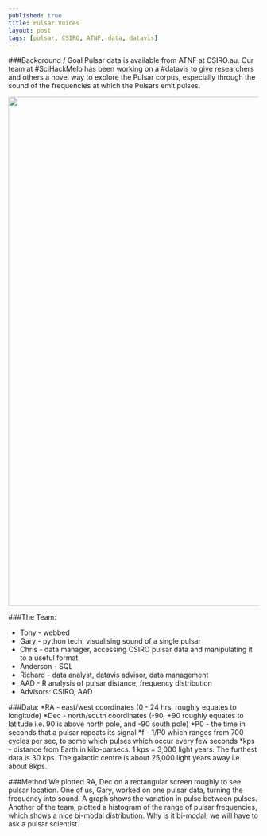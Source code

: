 ```yaml
---
published: true
title: Pulsar Voices
layout: post
tags: [pulsar, CSIRO, ATNF, data, datavis]
---
```

###Background / Goal
Pulsar data is available from ATNF at CSIRO.au. Our team at #SciHackMelb has been working on a #datavis to give researchers and others a novel way to explore the Pulsar corpus, especially through the sound of the frequencies at which the Pulsars emit pulses.

<img src="https://pbs.twimg.com/media/Cc0Dws-UYAA7Yz4.jpg" width=768 height = 1024>

###The Team:
- Tony - webbed
- Gary - python tech, visualising sound of a single pulsar
- Chris - data manager, accessing CSIRO pulsar data and manipulating it to a useful format
- Anderson - SQL
- Richard - data analyst, datavis advisor, data management
- AAD - R analysis of pulsar distance, frequency distribution
- Advisors: CSIRO, AAD

###Data:
*RA - east/west coordinates (0 - 24 hrs, roughly equates to longitude)
*Dec - north/south coordinates (-90, +90 roughly equates to latitude i.e. 90 is above north pole, and -90 south pole)
*P0 - the time in seconds that a pulsar repeats its signal
*f - 1/P0 which ranges from 700 cycles per sec, to some which pulses which occur every few seconds
*kps - distance from Earth in kilo-parsecs. 1 kps = 3,000 light years. The furthest data is 30 kps. The galactic centre is about 25,000 light years away i.e. about 8kps.

###Method
We plotted RA, Dec on a rectangular screen roughly to see pulsar location.
One of us, Gary, worked on one pulsar data, turning the frequency into sound. A graph shows the variation in pulse between pulses. Another of the team, piotted a histogram of the range of pulsar frequencies, which shows a nice bi-modal distribution. Why is it bi-modal, we will have to ask a pulsar scientist.